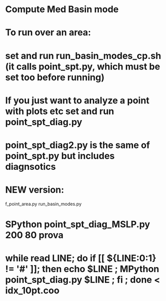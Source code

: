 # Compute Med Basin mode
#
# To run over an area:
# set and run run_basin_modes_cp.sh (it calls point_spt.py, which must be set too before running)
#
# If you just want to analyze a point with plots etc set and run point_spt_diag.py
# point_spt_diag2.py is the same of point_spt.py but includes diagnsotics
#
# NEW version:
f_point_area.py
run_basin_modes.py 

# SPython point_spt_diag_MSLP.py 200 80 prova
# while read LINE; do if [[ ${LINE:0:1} != '#' ]]; then echo $LINE ; MPython point_spt_diag.py $LINE ; fi ; done < idx_10pt.coo

